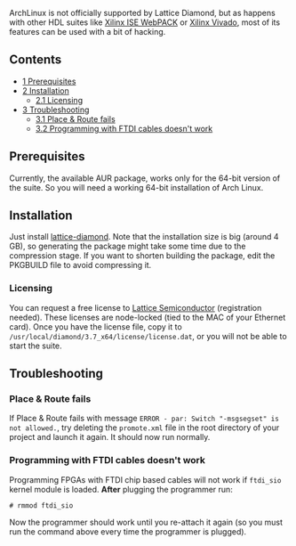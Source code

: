 ArchLinux is not officially supported by Lattice Diamond, but as happens with other HDL suites like [Xilinx ISE WebPACK](/index.php/Xilinx_ISE_WebPACK "Xilinx ISE WebPACK") or [Xilinx Vivado](/index.php/Xilinx_Vivado "Xilinx Vivado"), most of its features can be used with a bit of hacking.

## Contents

*   [1 Prerequisites](#Prerequisites)
*   [2 Installation](#Installation)
    *   [2.1 Licensing](#Licensing)
*   [3 Troubleshooting](#Troubleshooting)
    *   [3.1 Place & Route fails](#Place_.26_Route_fails)
    *   [3.2 Programming with FTDI cables doesn't work](#Programming_with_FTDI_cables_doesn.27t_work)

## Prerequisites

Currently, the available AUR package, works only for the 64-bit version of the suite. So you will need a working 64-bit installation of Arch Linux.

## Installation

Just install [lattice-diamond](https://aur.archlinux.org/packages/lattice-diamond/). Note that the installation size is big (around 4 GB), so generating the package might take some time due to the compression stage. If you want to shorten building the package, edit the PKGBUILD file to avoid compressing it.

### Licensing

You can request a free license to [Lattice Semiconductor](http://www.latticesemi.com/Support/Licensing.aspx) (registration needed). These licenses are node-locked (tied to the MAC of your Ethernet card). Once you have the license file, copy it to `/usr/local/diamond/3.7_x64/license/license.dat`, or you will not be able to start the suite.

## Troubleshooting

### Place & Route fails

If Place & Route fails with message `ERROR - par: Switch "-msgsegset" is not allowed.`, try deleting the `promote.xml` file in the root directory of your project and launch it again. It should now run normally.

### Programming with FTDI cables doesn't work

Programming FPGAs with FTDI chip based cables will not work if `ftdi_sio` kernel module is loaded. **After** plugging the programmer run:

```
# rmmod ftdi_sio

```

Now the programmer should work until you re-attach it again (so you must run the command above every time the programmer is plugged).